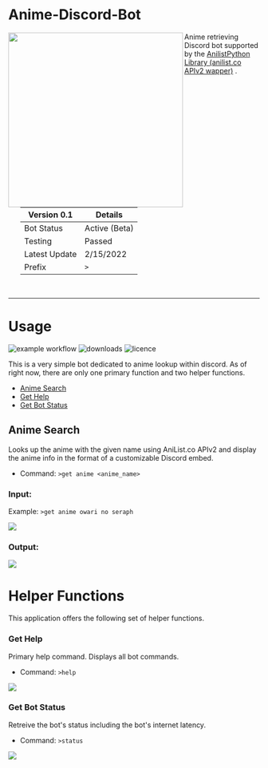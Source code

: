 # Anime-Discord-Bot

<img src="https://i.imgur.com/ZyqkkM0.png" align="left" width="350"/>
<ul>
  Anime retrieving Discord bot supported by the
  <a href="https://github.com/ReZeroE/AnilistPython">AnilistPython Library (anilist.co APIv2 wapper)</a>
  .
  <br><br />
  
Version 0.1 | Details
--- | --- |
Bot Status | Active (Beta)
Testing | Passed
Latest Update | 2/15/2022
Prefix | `>`

</ul>
<br clear="left"/>

***

# Usage
![example workflow](https://github.com/ReZeroE/AnilistPython/actions/workflows/github-actions-demo.yml/badge.svg)
![downloads](https://img.shields.io/github/workflow/status/ReZeroE/AnilistPython/GitHub%20Actions%20Demo)
![licence](https://img.shields.io/github/license/ReZeroE/AnilistPython)

This is a very simple bot dedicated to anime lookup within discord. As of right now, there are only one primary function and two helper functions.
 - [Anime Search](https://github.com/ReZeroE/Anime-Discord-Bot#anime-search)
 - [Get Help](https://github.com/ReZeroE/Anime-Discord-Bot#get-help)
 - [Get Bot Status](https://github.com/ReZeroE/Anime-Discord-Bot#get-bot-status)

## Anime Search
Looks up the anime with the given name using AniList.co APIv2 and display the anime info in the format of a customizable Discord embed.
- Command: `>get anime <anime_name>`

### Input:

Example: `>get anime owari no seraph`

![](https://i.imgur.com/lnWAFUZ.png)

### Output:

![](https://imgur.com/KBPFraU.png)

# Helper Functions
This application offers the following set of helper functions.

### Get Help
Primary help command. Displays all bot commands.
 - Command: `>help`

![](https://imgur.com/1Ir228r.png)

### Get Bot Status
Retreive the bot's status including the bot's internet latency.
 - Command: `>status`

![](https://imgur.com/btmDHyJ.png)

